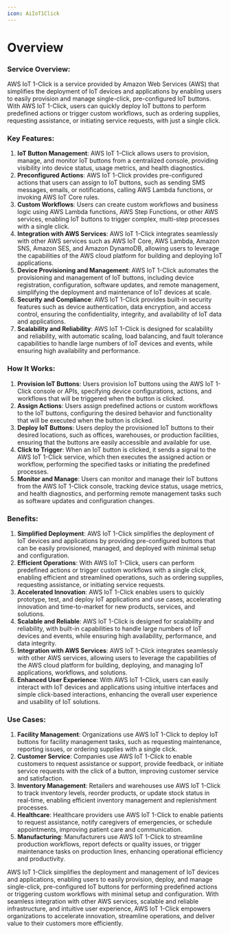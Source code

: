 ```yaml
---
icon: AiIoT1Click
---
```

# Overview

### Service Overview:

AWS IoT 1-Click is a service provided by Amazon Web Services (AWS) that simplifies the deployment of IoT devices and applications by enabling users to easily provision and manage single-click, pre-configured IoT buttons. With AWS IoT 1-Click, users can quickly deploy IoT buttons to perform predefined actions or trigger custom workflows, such as ordering supplies, requesting assistance, or initiating service requests, with just a single click.

### Key Features:

1. **IoT Button Management**: AWS IoT 1-Click allows users to provision, manage, and monitor IoT buttons from a centralized console, providing visibility into device status, usage metrics, and health diagnostics.
2. **Preconfigured Actions**: AWS IoT 1-Click provides pre-configured actions that users can assign to IoT buttons, such as sending SMS messages, emails, or notifications, calling AWS Lambda functions, or invoking AWS IoT Core rules.
3. **Custom Workflows**: Users can create custom workflows and business logic using AWS Lambda functions, AWS Step Functions, or other AWS services, enabling IoT buttons to trigger complex, multi-step processes with a single click.
4. **Integration with AWS Services**: AWS IoT 1-Click integrates seamlessly with other AWS services such as AWS IoT Core, AWS Lambda, Amazon SNS, Amazon SES, and Amazon DynamoDB, allowing users to leverage the capabilities of the AWS cloud platform for building and deploying IoT applications.
5. **Device Provisioning and Management**: AWS IoT 1-Click automates the provisioning and management of IoT buttons, including device registration, configuration, software updates, and remote management, simplifying the deployment and maintenance of IoT devices at scale.
6. **Security and Compliance**: AWS IoT 1-Click provides built-in security features such as device authentication, data encryption, and access control, ensuring the confidentiality, integrity, and availability of IoT data and applications.
7. **Scalability and Reliability**: AWS IoT 1-Click is designed for scalability and reliability, with automatic scaling, load balancing, and fault tolerance capabilities to handle large numbers of IoT devices and events, while ensuring high availability and performance.

### How It Works:

1. **Provision IoT Buttons**: Users provision IoT buttons using the AWS IoT 1-Click console or APIs, specifying device configurations, actions, and workflows that will be triggered when the button is clicked.
2. **Assign Actions**: Users assign predefined actions or custom workflows to the IoT buttons, configuring the desired behavior and functionality that will be executed when the button is clicked.
3. **Deploy IoT Buttons**: Users deploy the provisioned IoT buttons to their desired locations, such as offices, warehouses, or production facilities, ensuring that the buttons are easily accessible and available for use.
4. **Click to Trigger**: When an IoT button is clicked, it sends a signal to the AWS IoT 1-Click service, which then executes the assigned action or workflow, performing the specified tasks or initiating the predefined processes.
5. **Monitor and Manage**: Users can monitor and manage their IoT buttons from the AWS IoT 1-Click console, tracking device status, usage metrics, and health diagnostics, and performing remote management tasks such as software updates and configuration changes.

### Benefits:

1. **Simplified Deployment**: AWS IoT 1-Click simplifies the deployment of IoT devices and applications by providing pre-configured buttons that can be easily provisioned, managed, and deployed with minimal setup and configuration.
2. **Efficient Operations**: With AWS IoT 1-Click, users can perform predefined actions or trigger custom workflows with a single click, enabling efficient and streamlined operations, such as ordering supplies, requesting assistance, or initiating service requests.
3. **Accelerated Innovation**: AWS IoT 1-Click enables users to quickly prototype, test, and deploy IoT applications and use cases, accelerating innovation and time-to-market for new products, services, and solutions.
4. **Scalable and Reliable**: AWS IoT 1-Click is designed for scalability and reliability, with built-in capabilities to handle large numbers of IoT devices and events, while ensuring high availability, performance, and data integrity.
5. **Integration with AWS Services**: AWS IoT 1-Click integrates seamlessly with other AWS services, allowing users to leverage the capabilities of the AWS cloud platform for building, deploying, and managing IoT applications, workflows, and solutions.
6. **Enhanced User Experience**: With AWS IoT 1-Click, users can easily interact with IoT devices and applications using intuitive interfaces and simple click-based interactions, enhancing the overall user experience and usability of IoT solutions.

### Use Cases:

1. **Facility Management**: Organizations use AWS IoT 1-Click to deploy IoT buttons for facility management tasks, such as requesting maintenance, reporting issues, or ordering supplies with a single click.
2. **Customer Service**: Companies use AWS IoT 1-Click to enable customers to request assistance or support, provide feedback, or initiate service requests with the click of a button, improving customer service and satisfaction.
3. **Inventory Management**: Retailers and warehouses use AWS IoT 1-Click to track inventory levels, reorder products, or update stock status in real-time, enabling efficient inventory management and replenishment processes.
4. **Healthcare**: Healthcare providers use AWS IoT 1-Click to enable patients to request assistance, notify caregivers of emergencies, or schedule appointments, improving patient care and communication.
5. **Manufacturing**: Manufacturers use AWS IoT 1-Click to streamline production workflows, report defects or quality issues, or trigger maintenance tasks on production lines, enhancing operational efficiency and productivity.

AWS IoT 1-Click simplifies the deployment and management of IoT devices and applications, enabling users to easily provision, deploy, and manage single-click, pre-configured IoT buttons for performing predefined actions or triggering custom workflows with minimal setup and configuration. With seamless integration with other AWS services, scalable and reliable infrastructure, and intuitive user experience, AWS IoT 1-Click empowers organizations to accelerate innovation, streamline operations, and deliver value to their customers more efficiently.
